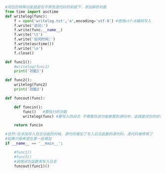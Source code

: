 
<BlogInfo id="983" title="11.闭包的特殊用途" author="白日梦想猿" pv=0 read_times=0 pre_cost_time="0分34秒" category="高阶函数" tag_list="['高阶函数']" create_time="2020.05.25 15:25:33" update_time="2021.12.16 10:00:01" />

```python
#闭包的特殊功能就是在不修改源代码的前提下，添加新的功能
from time import asctime
def writelog(func):
    f = open('writelog.txt','a',encoding='utf-8') #使用utf—8编码写入
    f.write('访问:')
    f.write(func.__name__)
    f.write('\t')
    f.write('访问时间:')
    f.write(asctime())
    f.write('\n')
    f.close()

def func1():
    #writelog(func1)
    print('功能1')

def func2():
    writelog(func2)
    print('功能2')

def funcout(func):

    def funcin():
        func()   #要执行的功能
        writelog(func) #要写入的日志 不需要将该功能嵌套到源码中，这就是闭包的好处：不用修改源码，而在源码的基础上添加功能

    return funcin

#显然:在添加写入日志功能的时候，源代码增加了写入日志函数的源代码，源代码被修改了
#如果只是希望在某一处填加
if __name__ == '__main__':

    #func1()
    #func2() 
    #调用闭包函数来写入日志
    funcout(func1)()

```
